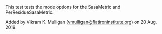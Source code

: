 This test tests the mode options for the SasaMetric and PerResidueSasaMetric.

Added by Vikram K. Mulligan (vmulligan@flatironinstitute.org) on 20 Aug. 2019.
